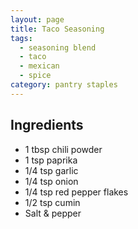 ```yaml
---
layout: page
title: Taco Seasoning
tags:
  - seasoning blend
  - taco
  - mexican
  - spice
category: pantry staples
---
```


## Ingredients
* 1 tbsp chili powder
* 1 tsp paprika
* 1/4 tsp garlic
* 1/4 tsp onion
* 1/4 tsp red pepper flakes
* 1/2 tsp cumin
* Salt & pepper
